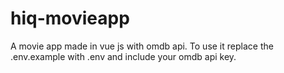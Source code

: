 # hiq-movieapp

A movie app made in vue js with omdb api.
To use it replace the .env.example with .env and include your omdb api key.
